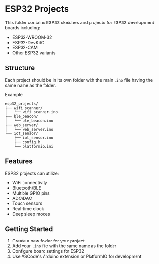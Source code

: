 # ESP32 Projects

This folder contains ESP32 sketches and projects for ESP32 development boards including:
- ESP32-WROOM-32
- ESP32-DevKitC
- ESP32-CAM
- Other ESP32 variants

## Structure
Each project should be in its own folder with the main `.ino` file having the same name as the folder.

Example:
```
esp32_projects/
├── wifi_scanner/
│   └── wifi_scanner.ino
├── ble_beacon/
│   └── ble_beacon.ino
├── web_server/
│   └── web_server.ino
└── iot_sensor/
    ├── iot_sensor.ino
    ├── config.h
    └── platformio.ini
```

## Features
ESP32 projects can utilize:
- WiFi connectivity
- Bluetooth/BLE
- Multiple GPIO pins
- ADC/DAC
- Touch sensors
- Real-time clock
- Deep sleep modes

## Getting Started
1. Create a new folder for your project
2. Add your `.ino` file with the same name as the folder
3. Configure board settings for ESP32
4. Use VSCode's Arduino extension or PlatformIO for development